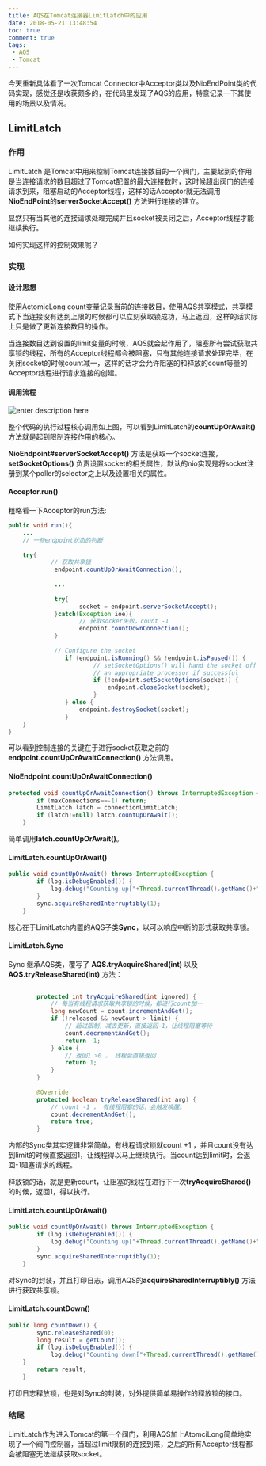 ```yaml
---
title: AQS在Tomcat连接器LimitLatch中的应用
date: 2018-05-21 13:48:54
toc: true
comment: true
tags:
 - AQS
 - Tomcat
---
```


今天重新具体看了一次Tomcat Connector中Acceptor类以及NioEndPoint类的代码实现，感觉还是收获颇多的，在代码里发现了AQS的应用，特意记录一下其使用的场景以及情况。

<!--more-->

## LimitLatch

### 作用

LimitLatch 是Tomcat中用来控制Tomcat连接数目的一个阀门，主要起到的作用是当连接请求的数目超过了Tomcat配置的最大连接数时，这时候超出阀门的连接请求到来，阻塞启动的Acceptor线程，这样的话Acceptor就无法调用 **NioEndPoint**的**serverSocketAccept()** 方法进行连接的建立。

显然只有当其他的连接请求处理完成并且socket被关闭之后，Acceptor线程才能继续执行。

如何实现这样的控制效果呢？

### 实现

#### 设计思想

使用ActomicLong count变量记录当前的连接数目，使用AQS共享模式，共享模式下当连接没有达到上限的时候都可以立刻获取锁成功，马上返回，这样的话实际上只是做了更新连接数目的操作。

当连接数目达到设置的limit变量的时候，AQS就会起作用了，阻塞所有尝试获取共享锁的线程，所有的Acceptor线程都会被阻塞，只有其他连接请求处理完毕，在关闭socket的时候count减一，这样的话才会允许阻塞的和释放的count等量的Acceptor线程进行请求连接的创建。


#### 调用流程

![enter description here][1]

整个代码的执行过程核心调用如上图，可以看到LimitLatch的**countUpOrAwait()** 方法就是起到限制连接作用的核心。

**NioEndpoint#serverSocketAccept()** 方法是获取一个socket连接，**setSocketOptions()** 负责设置socket的相关属性，默认的nio实现是将socket注册到某个poller的selector之上以及设置相关的属性。

#### Acceptor.run()

粗略看一下Acceptor的run方法:

``` java
public void run(){
	...
	// 一些endpoint状态的判断
	
	try{
			// 获取共享锁
		     endpoint.countUpOrAwaitConnection();
			 
			 ...
			 
			 try{
			 	    socket = endpoint.serverSocketAccept();
			 }catch(Exception ioe){
			 		// 获取socker失败，count -1
			 	    endpoint.countDownConnection();
			 }
			 
			 // Configure the socket
                if (endpoint.isRunning() && !endpoint.isPaused()) {
                        // setSocketOptions() will hand the socket off to
                        // an appropriate processor if successful
                        if (!endpoint.setSocketOptions(socket)) {
                            endpoint.closeSocket(socket);
                        }
                } else {
                    endpoint.destroySocket(socket);
                }
	}
}
```

可以看到控制连接的关键在于进行socket获取之前的**endpoint.countUpOrAwaitConnection()** 方法调用。

#### NioEndpoint.countUpOrAwaitConnection()

``` java
protected void countUpOrAwaitConnection() throws InterruptedException {
        if (maxConnections==-1) return;
        LimitLatch latch = connectionLimitLatch;
        if (latch!=null) latch.countUpOrAwait();
    }
```
简单调用**latch.countUpOrAwait()**。

#### LimitLatch.countUpOrAwait()

``` java
public void countUpOrAwait() throws InterruptedException {
        if (log.isDebugEnabled()) {
            log.debug("Counting up["+Thread.currentThread().getName()+"] latch="+getCount());
        }
        sync.acquireSharedInterruptibly(1);
    }
```

核心在于LimitLatch内置的AQS子类**Sync**，以可以响应中断的形式获取共享锁。

#### LimitLatch.Sync

Sync 继承AQS类，覆写了 **AQS.tryAcquireShared(int)** 以及 **AQS.tryReleaseShared(int)** 方法：

``` java
		
		protected int tryAcquireShared(int ignored) {
			// 每当有线程请求获取共享锁的时候，都进行count加一
            long newCount = count.incrementAndGet();
            if (!released && newCount > limit) {
                // 超过限制，减去更新，直接返回-1，让线程阻塞等待
                count.decrementAndGet();
                return -1;
            } else {
				// 返回1 >0 ， 线程会直接返回
                return 1;
            }
        }
		
		@Override
        protected boolean tryReleaseShared(int arg) {
			// count -1 ， 有线程阻塞的话，会触发唤醒。
            count.decrementAndGet();
            return true;
        }
```

内部的Sync类其实逻辑非常简单，有线程请求锁就count +1 ，并且count没有达到limit的时候直接返回1，让线程得以马上继续执行。当count达到limit时，会返回-1阻塞请求的线程。

释放锁的话，就是更新count，让阻塞的线程在进行下一次**tryAcquireShared()** 的时候，返回1，得以执行。

#### LimitLatch.countUpOrAwait()

``` java
public void countUpOrAwait() throws InterruptedException {
        if (log.isDebugEnabled()) {
            log.debug("Counting up["+Thread.currentThread().getName()+"] latch="+getCount());
        }
        sync.acquireSharedInterruptibly(1);
    }
```
对Sync的封装，并且打印日志，调用AQS的**acquireSharedInterruptibly()** 方法进行获取共享锁。

#### LimitLatch.countDown()

``` java
public long countDown() {
        sync.releaseShared(0);
        long result = getCount();
        if (log.isDebugEnabled()) {
            log.debug("Counting down["+Thread.currentThread().getName()+"] latch="+result);
    }
        return result;
    }
```

打印日志释放锁，也是对Sync的封装，对外提供简单易操作的释放锁的接口。

### 结尾

LimitLatch作为进入Tomcat的第一个阀门，利用AQS加上AtomciLong简单地实现了一个阀门控制器，当超过limit限制的连接到来，之后的所有Acceptor线程都会被阻塞无法继续获取socket。
 
  [1]: http://ovn5va0pd.bkt.clouddn.com/%E5%B0%8F%E4%B9%A6%E5%8C%A0/21/SpringBeans%20UML.png "SpringBeans UML"